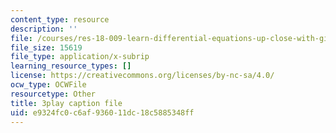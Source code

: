 ```yaml
---
content_type: resource
description: ''
file: /courses/res-18-009-learn-differential-equations-up-close-with-gilbert-strang-and-cleve-moler-fall-2015/e9324fc0c6af936011dc18c5885348ff_n9H-6TQIEJc.srt
file_size: 15619
file_type: application/x-subrip
learning_resource_types: []
license: https://creativecommons.org/licenses/by-nc-sa/4.0/
ocw_type: OCWFile
resourcetype: Other
title: 3play caption file
uid: e9324fc0-c6af-9360-11dc-18c5885348ff
---
```

